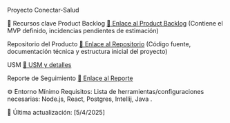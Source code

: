 Proyecto Conectar-Salud

:pushpin: Recursos clave
Product Backlog
[:link: Enlace al Product Backlog](https://trello.com/b/x6sDK6kP/kick-off-y-sprint-0)
(Contiene el MVP definido, incidencias pendientes de estimación)

Repositorio del Producto
[:link: Enlace al Repositorio](https://github.com/nicotorboli/Conectar-Salud.git)
(Código fuente, documentación técnica y estructura inicial del proyecto)

USM
[:link: USM y detalles](https://excalidraw.com/#room=9de359a3f3730bdbe3f0,eoX4Ktof_eh7BGi-6UnukQ)

Reporte de Seguimiento
[:link: Enlace al Reporte](https://trello.com/w/conectarsalud)


:gear: Entorno Mínimo
Requisitos: Lista de herramientas/configuraciones necesarias: Node.js, React, Postgres, Intellij, Java .


:date: Última actualización: [5/4/2025]

